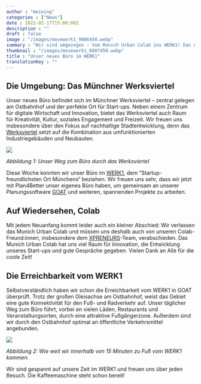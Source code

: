 ```yaml
---
author : "meining"
categories : ["News"]
date : 2022-02-17T15:00:00Z
description : ""
draft : false
image : "/images/movewerk1_9006450.webp"
summary : "Wir sind umgezogen - Vom Munich Urban Colab ins WERK1! Das neue Office befindet sich im Münchner Werksviertel: Dort haben wir eine super Erreichbarkeit zum ÖPNV und zu zahlreichen Essensoptionen. "
thumbnail : "/images/movewerk1_6007450.webp"
title : "Unser neues Büro im WERK1"
translationKey : ""
---
```


## Die Umgebung: Das Münchner Werksviertel

Unser neues Büro befindet sich im Münchner Werksviertel – zentral gelegen am Ostbahnhof und der perfekte Ort für Start-ups. Neben einem Zentrum für digitale Wirtschaft und Innovation, bietet das Werksviertel auch Raum für Kreativität, Kultur, soziales Engagement und Freizeit. Wir freuen uns insbesondere über den Fokus auf nachhaltige Stadtentwicklung, denn das [Werksviertel](https://werksviertel-mitte.de/ "Werksviertel") setzt auf die Kombination aus umfunktionierten Industriegebäuden und Neubauten.

![](/images/movewerk1-fusszone_76851024.webp)

_Abbildung 1: Unser Weg zum Büro durch das Werksviertel_

Diese Woche konnten wir unser Büro im [WERK1](https://www.werk1.com/ "Werk1"), dem “Startup-freundlichsten Ort Münchens“ beziehen. Wir freuen uns sehr, dass wir jetzt mit Plan4Better unser eigenes Büro haben, um gemeinsam an unserer Planungssoftware [GOAT](/was-ist-goat/ "GOAT") und weiteren, spannenden Projekte zu arbeiten.

## Auf Wiedersehen, Colab

Mit jedem Neuanfang kommt leider auch ein kleiner Abschied: Wir verlassen das Munich Urban Colab und müssen uns deshalb auch von unseren Colab-Freund:innen, insbesondere dem [XPRENEURS](/posts/2021-11-10-xpreneurs-incubator/ "Unsere Teilnahme beim XPRENEURS Inkubator")-Team, verabschieden. Das Munich Urban Colab hat uns viel Raum für Innovation, die Entwicklung unseres Start-ups und gute Gespräche gegeben. Vielen Dank an Alle für die coole Zeit!

## Die Erreichbarkeit vom WERK1

Selbstverständlich haben wir schon die Erreichbarkeit vom WERK1 in GOAT überprüft. Trotz der großen Gleisachse am Ostbahnhof, weist das Gebiet eine gute Konnektivität für den Fuß- und Radverkehr auf. Unser täglicher Weg zum Büro führt, vorbei an vielen Läden, Restaurants und Veranstaltungsorten, durch eine attraktive Fußgängerzone. Außerdem sind wir durch den Ostbahnhof optimal an öffentliche Verkehrsmittel angebunden.

![](/images/movewerk1_15minmap.webp)

_Abbildung 2: Wie weit wir innerhalb von 15 Minuten zu Fuß vom WERK1 kommen._

Wir sind gespannt auf unsere Zeit im WERK1 und freuen uns über jeden Besuch. Die Kaffeemaschine steht schon bereit!